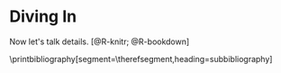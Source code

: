 # Diving In

Now let's talk details. [@R-knitr; @R-bookdown]

\printbibliography[segment=\therefsegment,heading=subbibliography]

